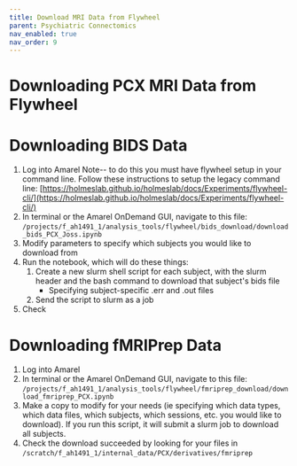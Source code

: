 ```yaml
---
title: Download MRI Data from Flywheel
parent: Psychiatric Connectomics
nav_enabled: true
nav_order: 9
---
```

# Downloading PCX MRI Data from Flywheel 

# Downloading BIDS Data
1. Log into Amarel
Note-- to do this you must have flywheel setup in your command line. Follow these instructions to setup the legacy command line: [https://holmeslab.github.io/holmeslab/docs/Experiments/flywheel-cli/](https://holmeslab.github.io/holmeslab/docs/Experiments/flywheel-cli/)
2. In terminal or the Amarel OnDemand GUI, navigate to this file: 
`/projects/f_ah1491_1/analysis_tools/flywheel/bids_download/download_bids_PCX_Joss.ipynb`
3. Modify parameters to specify which subjects you would like to download from
4. Run the notebook, which will do these things:
    1. Create a new slurm shell script for each subject, with the slurm header and the bash command to download that subject's bids file
        - Specifying subject-specific .err and .out files
    2. Send the script to slurm as a job
5. Check 

# Downloading fMRIPrep Data
1. Log into Amarel
2. In terminal or the Amarel OnDemand GUI, navigate to this file: 
`/projects/f_ah1491_1/analysis_tools/flywheel/fmriprep_download/download_fmriprep_PCX.ipynb`
3. Make a copy to modify for your needs (ie specifying which data types, which data files, which subjects, which sessions, etc. you would like to download). If you run this script, it will submit a slurm job to download all subjects. 
4. Check the download succeeded by looking for your files in `/scratch/f_ah1491_1/internal_data/PCX/derivatives/fmriprep`




